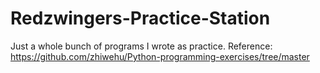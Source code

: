 # Redzwingers-Practice-Station
Just a whole bunch of programs I wrote as practice. 
Reference: https://github.com/zhiwehu/Python-programming-exercises/tree/master

